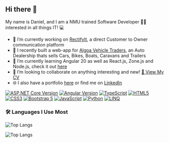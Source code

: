 ## Hi there 👋

My name is Daniel, and I am a NMU trained Software Developer 👨‍🎓 interested in all things IT! 💻

- 🔭  I’m currently working on [RectifyIt](https://github.com/DMGsilverfish/Rectify), a direct Customer to Owner communication platform
- 🚗  I recently built a web-app for [Algoa Vehicle Traders](https://www.algoavehicletraders.co.za), an Auto Dealership thats sells Cars, Bikes, Boats, Caravans and Trailers
- 🌱  I’m currently learning Angular 20 as well as React.js, Zone.js and Node.js, check it out [here](https://github.com/DMGsilverfish/angular-routing)
- 👯  I’m looking to collaborate on anything interesting and new! <a href="Daniel_Gibson_CV.pdf" target="_blank">📄 View My CV</a>
- 🌐  I also have a portfolio [here](https://danielgibson.co.za/) or find me on [LinkedIn](https://www.linkedin.com/in/daniel-gibson-8840b8274/)



[![ASP.NET Core Version](https://img.shields.io/badge/ASP.NET%20Core-8.0-blue)](https://learn.microsoft.com/aspnet/core/)
[![Angular Version](https://img.shields.io/badge/Angular-20-red)](https://angular.io)
[![TypeScript](https://img.shields.io/badge/TypeScript-3178C6?style=flat&logo=typescript&logoColor=white)](https://www.typescriptlang.org/)
[![HTML5](https://img.shields.io/badge/HTML5-E34F26?style=flat&logo=html5&logoColor=white)](https://developer.mozilla.org/en-US/docs/Web/HTML)
[![CSS3](https://img.shields.io/badge/CSS3-1572B6?style=flat&logo=css3&logoColor=white)](https://developer.mozilla.org/en-US/docs/Web/CSS)
[![Bootstrap 5](https://img.shields.io/badge/Bootstrap-5.0-7952B3?style=flat&logo=bootstrap&logoColor=white)](https://getbootstrap.com/)
[![JavaScript](https://img.shields.io/badge/JavaScript-F7DF1E?style=flat&logo=javascript&logoColor=black)](https://developer.mozilla.org/en-US/docs/Web/JavaScript)
[![Python](https://img.shields.io/badge/Python-3776AB?style=flat&logo=python&logoColor=white)](https://www.python.org/)
[![LINQ](https://img.shields.io/badge/LINQ-512BD4?style=flat&logo=.net&logoColor=white)](https://learn.microsoft.com/dotnet/csharp/programming-guide/concepts/linq/)

### 🛠️ Languages I Use Most

<!-- Dark mode -->
![Top Langs](https://stats.dooboo.io/api/top-langs?username=DMGsilverfish&layout=compact&langs_count=8&theme=github_dark#gh-dark-mode-only)

<!-- Light mode -->
![Top Langs](https://stats.dooboo.io/api/top-langs?username=DMGsilverfish&layout=compact&langs_count=8&theme=default#gh-light-mode-only)










